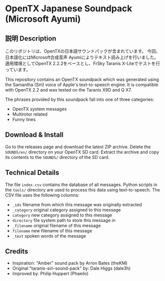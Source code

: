 # OpenTX Japanese Soundpack (Microsoft Ayumi)
## 説明 Description

このリポジトリは、OpenTXの日本語サウンドパックが含まれています。
今回、日本語化にはMicrosoft合成音声 Ayumiによりテキスト読み上げを行いました。
適用環境としてOpenTX 2.2.2をベースとし、FrSky Taranis X-Liteでテストを行っています。

This repository contains an OpenTX soundpack which was generated using the
Samantha (Siri) voice of Apple's text-to-speech engine.  It is compatible with
OpenTX 2.2 and was tested on the Taranis X9D and Q X7.

The phrases provided by this soundpack fall into one of three categories:
 * OpenTX system messages
 * Multirotor related
 * Funny lines

## Download & Install

Go to the releases page and download the latest ZIP archive. Delete the
`SOUNDS/en/` directory on your OpenTX SD card. Extract the archive and copy
its contents to the `SOUNDS/` directory of the SD card.

## Technical Details

The file `index.csv` contains the database of all messages. Python scripts in
the `tools/` directory are used to process this data using text-to-speech. The
CSV file uses the following columns:

 * `_idx` filename from which this message was originally extracted
 * `_category` original category assigned to this message
 * `category` new category assigned to this message
 * `directory` file system path to store this message in
 * `_filename` original filename of this message
 * `filename` new filename of this message
 * `_text` spoken words of the message

## Credits

* Inspiration: "Amber" sound pack by Arron Bates (theKM)
* Original "taranis-siri-sound-pack" by: Dale Higgs (dale3h)
* Improved by: Philip Huppert (Phaeilo)

